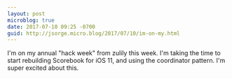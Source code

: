 ```yaml
---
layout: post
microblog: true
date: 2017-07-10 09:25 -0700
guid: http://jsorge.micro.blog/2017/07/10/im-on-my.html
---
```

I'm on my annual "hack week" from zulily this week. I'm taking the time to start rebuilding Scorebook for iOS 11, and using the coordinator pattern. I'm super excited about this.
